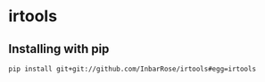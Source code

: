 # irtools

## Installing with pip

`pip install git+git://github.com/InbarRose/irtools#egg=irtools`
